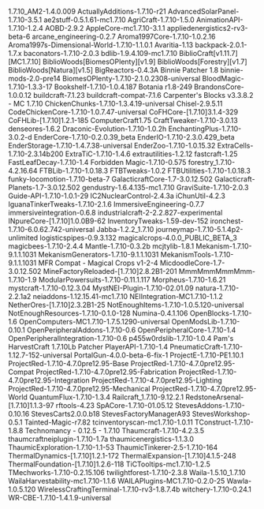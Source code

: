 1.7.10_AM2-1.4.0.009
ActuallyAdditions-1.7.10-r21
AdvancedSolarPanel-1.7.10-3.5.1
ae2stuff-0.5.1.61-mc1.7.10
AgriCraft-1.7.10-1.5.0
AnimationAPI-1.7.10-1.2.4
AOBD-2.9.2
AppleCore-mc1.7.10-3.1.1
appliedenergistics2-rv3-beta-6
arcane_engineering-0.2.7
Aroma1997Core-1.7.10-1.0.2.16
Aroma1997s-Dimensional-World-1.7.10-1.1.0.1
Avaritia-1.13
backpack-2.0.1-1.7.x
baconators-1.7.10-2.0.3
bdlib-1.9.4.109-mc1.7.10
BiblioCraft[v1.11.7][MC1.7.10]
BiblioWoods[BiomesOPlenty][v1.9]
BiblioWoods[Forestry][v1.7]
BiblioWoods[Natura][v1.5]
BigReactors-0.4.3A
Binnie Patcher 1.8
binnie-mods-2.0-pre14
BiomesOPlenty-1.7.10-2.1.0.2308-universal
BloodMagic-1.7.10-1.3.3-17
Bookshelf-1.7.10-1.0.4.187
Botania r1.8-249
BrandonsCore-1.0.0.12
buildcraft-7.1.23
buildcraft-compat-7.1.6
Carpenter's Blocks v3.3.8.2 - MC 1.7.10
ChickenChunks-1.7.10-1.3.4.19-universal
Chisel-2.9.5.11
CodeChickenCore-1.7.10-1.0.7.47-universal
CoFHCore-[1.7.10]3.1.4-329
CoFHLib-[1.7.10]1.2.1-185
ComputerCraft1.75
CraftTweaker-1.7.10-3.0.13
denseores-1.6.2
Draconic-Evolution-1.7.10-1.0.2h
EnchantingPlus-1.7.10-3.0.2-d
EnderCore-1.7.10-0.2.0.39_beta
EnderIO-1.7.10-2.3.0.429_beta
EnderStorage-1.7.10-1.4.7.38-universal
EnderZoo-1.7.10-1.0.15.32
ExtraCells-1.7.10-2.3.14b200
ExtraTiC-1.7.10-1.4.6
extrautilities-1.2.12
fastcraft-1.25
FastLeafDecay-1.7.10-1.4
Forbidden Magic-1.7.10-0.575
forestry_1.7.10-4.2.16.64
FTBLib-1.7.10-1.0.18.3
FTBTweaks-1.0.2
FTBUtilities-1.7.10-1.0.18.3
funky-locomotion-1.7.10-beta-7
GalacticraftCore-1.7-3.0.12.502
Galacticraft-Planets-1.7-3.0.12.502
gendustry-1.6.4.135-mc1.7.10
GraviSuite-1.7.10-2.0.3
Guide-API-1.7.10-1.0.1-29
IC2NuclearControl-2.4.3a
iChunUtil-4.2.3
IguanaTinkerTweaks-1.7.10-2.1.6
ImmersiveEngineering-0.7.7
immersiveintegration-0.6.8
industrialcraft-2-2.2.827-experimental
INpureCore-[1.7.10]1.0.0B9-62
InventoryTweaks-1.59-dev-152
ironchest-1.7.10-6.0.62.742-universal
Jabba-1.2.2_1.7.10
journeymap-1.7.10-5.1.4p2-unlimited
logisticspipes-0.9.3.132
magicalcrops-4.0.0_PUBLIC_BETA_3
magicbees-1.7.10-2.4.4
Mantle-1.7.10-0.3.2b
mcjtylib-1.8.1
Mekanism-1.7.10-9.1.1.1031
MekanismGenerators-1.7.10-9.1.1.1031
MekanismTools-1.7.10-9.1.1.1031
MFR Compat - Magical Crops v1-2-4
MicdoodleCore-1.7-3.0.12.502
MineFactoryReloaded-[1.7.10]2.8.2B1-201
MmmMmmMmmMmm-1.7.10-1.9
ModularPowersuits-1.7.10-0.11.1.117
Morpheus-1.7.10-1.6.21
mystcraft-1.7.10-0.12.3.04
MystNEI-Plugin-1.7.10-02.01.09
natura-1.7.10-2.2.1a2
neiaddons-1.12.15.41-mc1.7.10
NEIIntegration-MC1.7.10-1.1.2
NetherOres-[1.7.10]2.3.2B1-25
NotEnoughItems-1.7.10-1.0.5.120-universal
NotEnoughResources-1.7.10-0.1.0-128
Numina-0.4.1.106
OpenBlocks-1.7.10-1.6
OpenComputers-MC1.7.10-1.7.5.1290-universal
OpenModsLib-1.7.10-0.10.1
OpenPeripheralAddons-1.7.10-0.6
OpenPeripheralCore-1.7.10-1.4
OpenPeripheralIntegration-1.7.10-0.6
p455w0rdslib-1.7.10-1.0.4
Pam's HarvestCraft 1.7.10Lb
Patcher
PlayerAPI-1.7.10-1.4
PneumaticCraft-1.7.10-1.12.7-152-universal
PortalGun-4.0.0-beta-6-fix-1
ProjectE-1.7.10-PE1.10.1
ProjectRed-1.7.10-4.7.0pre12.95-Base
ProjectRed-1.7.10-4.7.0pre12.95-Compat
ProjectRed-1.7.10-4.7.0pre12.95-Fabrication
ProjectRed-1.7.10-4.7.0pre12.95-Integration
ProjectRed-1.7.10-4.7.0pre12.95-Lighting
ProjectRed-1.7.10-4.7.0pre12.95-Mechanical
ProjectRed-1.7.10-4.7.0pre12.95-World
QuantumFlux-1.7.10-1.3.4
Railcraft_1.7.10-9.12.2.1
RedstoneArsenal-[1.7.10]1.1.3-97
rftools-4.23
SpACore-1.7.10-01.05.12
StevesAddons-1.7.10-0.10.16
StevesCarts2.0.0.b18
StevesFactoryManagerA93
StevesWorkshop-0.5.1
Tainted-Magic-r7.82
tcinventoryscan-mc1.7.10-1.0.11
TConstruct-1.7.10-1.8.8
Technomancy - 0.12.5 - 1.7.10
Thaumcraft-1.7.10-4.2.3.5
thaumcraftneiplugin-1.7.10-1.7a
thaumicenergistics-1.1.3.0
ThaumicExploration-1.7.10-1.1-53
ThaumicTinkerer-2.5-1.7.10-164
ThermalDynamics-[1.7.10]1.2.1-172
ThermalExpansion-[1.7.10]4.1.5-248
ThermalFoundation-[1.7.10]1.2.6-118
TiCTooltips-mc1.7.10-1.2.5
TMechworks-1.7.10-0.2.15.106
twilightforest-1.7.10-2.3.8
Waila-1.5.10_1.7.10
WailaHarvestability-mc1.7.10-1.1.6
WAILAPlugins-MC1.7.10-0.2.0-25
Wawla-1.0.5.120
WirelessCraftingTerminal-1.7.10-rv3-1.8.7.4b
witchery-1.7.10-0.24.1
WR-CBE-1.7.10-1.4.1.9-universal







